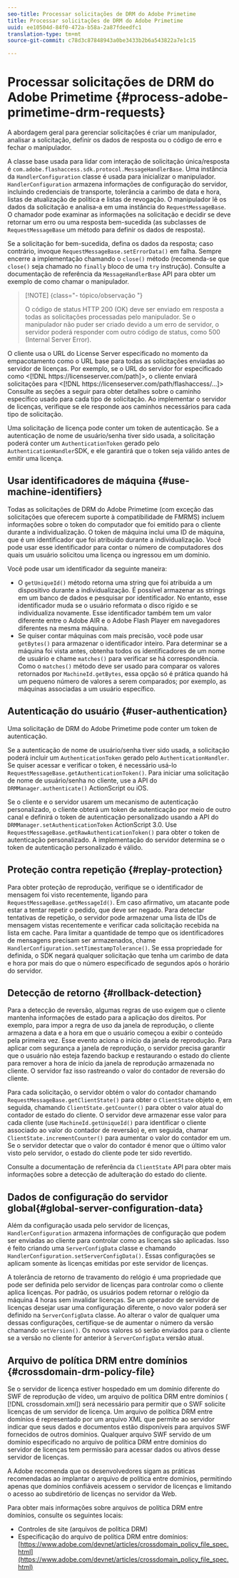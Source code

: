 ```yaml
---
seo-title: Processar solicitações de DRM do Adobe Primetime
title: Processar solicitações de DRM do Adobe Primetime
uuid: ee10504d-84f0-472a-b58a-2a87fdeedfc1
translation-type: tm+mt
source-git-commit: c78d3c87848943a0be3433b2b6a543822a7e1c15

---
```



# Processar solicitações de DRM do Adobe Primetime {#process-adobe-primetime-drm-requests}

A abordagem geral para gerenciar solicitações é criar um manipulador, analisar a solicitação, definir os dados de resposta ou o código de erro e fechar o manipulador.

A classe base usada para lidar com interação de solicitação única/resposta é `com.adobe.flashaccess.sdk.protocol.MessageHandlerBase`. Uma instância da `HandlerConfiguration` classe é usada para inicializar o manipulador. `HandlerConfiguration` armazena informações de configuração do servidor, incluindo credenciais de transporte, tolerância a carimbo de data e hora, listas de atualização de política e listas de revogação. O manipulador lê os dados da solicitação e analisa-a em uma instância do `RequestMessageBase`. O chamador pode examinar as informações na solicitação e decidir se deve retornar um erro ou uma resposta bem-sucedida (as subclasses de `RequestMessageBase` um método para definir os dados de resposta).

Se a solicitação for bem-sucedida, defina os dados da resposta; caso contrário, invoque `RequestMessageBase.setErrorData()` em falha. Sempre encerre a implementação chamando o `close()` método (recomenda-se que `close()` seja chamado no `finally` bloco de uma `try` instrução). Consulte a documentação de referência da `MessageHandlerBase` API para obter um exemplo de como chamar o manipulador.

>[!NOTE] {class=&quot;- tópico/observação &quot;}
>
>O código de status HTTP 200 (OK) deve ser enviado em resposta a todas as solicitações processadas pelo manipulador. Se o manipulador não puder ser criado devido a um erro de servidor, o servidor poderá responder com outro código de status, como 500 (Internal Server Error).

O cliente usa o URL do License Server especificado no momento da empacotamento como o URL base para todas as solicitações enviadas ao servidor de licenças. Por exemplo, se o URL do servidor for especificado como &lt;[!DNL ht<span></span>tps://licenseserver.com/path]>, o cliente enviará solicitações para &lt;[!DNL ht<span></span>tps://licenseserver.com/path/flashaccess/...]> Consulte as seções a seguir para obter detalhes sobre o caminho específico usado para cada tipo de solicitação. Ao implementar o servidor de licenças, verifique se ele responde aos caminhos necessários para cada tipo de solicitação.

Uma solicitação de licença pode conter um token de autenticação. Se a autenticação de nome de usuário/senha tiver sido usada, a solicitação poderá conter um `AuthenticationToken` gerado pelo `AuthenticationHandler`SDK, e ele garantirá que o token seja válido antes de emitir uma licença.

## Usar identificadores de máquina {#use-machine-identifiers}

Todas as solicitações de DRM do Adobe Primetime (com exceção das solicitações que oferecem suporte à compatibilidade de FMRMS) incluem informações sobre o token do computador que foi emitido para o cliente durante a individualização. O token de máquina inclui uma ID de máquina, que é um identificador que foi atribuído durante a individualização. Você pode usar esse identificador para contar o número de computadores dos quais um usuário solicitou uma licença ou ingressou em um domínio.

Você pode usar um identificador da seguinte maneira:

* O `getUniqueId()` método retorna uma string que foi atribuída a um dispositivo durante a individualização. É possível armazenar as strings em um banco de dados e pesquisar por identificador. No entanto, esse identificador muda se o usuário reformata o disco rígido e se individualiza novamente. Esse identificador também tem um valor diferente entre o Adobe AIR e o Adobe Flash Player em navegadores diferentes na mesma máquina.
* Se quiser contar máquinas com mais precisão, você pode usar `getBytes()` para armazenar o identificador inteiro. Para determinar se a máquina foi vista antes, obtenha todos os identificadores de um nome de usuário e chame `matches()` para verificar se há correspondência. Como o `matches()` método deve ser usado para comparar os valores retornados por `MachineId.getBytes`, essa opção só é prática quando há um pequeno número de valores a serem comparados; por exemplo, as máquinas associadas a um usuário específico.

## Autenticação do usuário {#user-authentication}

Uma solicitação de DRM do Adobe Primetime pode conter um token de autenticação.

Se a autenticação de nome de usuário/senha tiver sido usada, a solicitação poderá incluir um `AuthenticationToken` gerado pelo `AuthenticationHandler`. Se quiser acessar e verificar o token, é necessário usá-lo `RequestMessageBase.getAuthenticationToken()`. Para iniciar uma solicitação de nome de usuário/senha no cliente, use a API do `DRMManager.authenticate()` ActionScript ou iOS.

Se o cliente e o servidor usarem um mecanismo de autenticação personalizado, o cliente obterá um token de autenticação por meio de outro canal e definirá o token de autenticação personalizado usando a API do `DRMManager.setAuthenticationToken` ActionScript 3.0. Use `RequestMessageBase.getRawAuthenticationToken()` para obter o token de autenticação personalizado. A implementação do servidor determina se o token de autenticação personalizado é válido.

## Proteção contra repetição {#replay-protection}

Para obter proteção de reprodução, verifique se o identificador de mensagem foi visto recentemente, ligando para `RequestMessageBase.getMessageId()`. Em caso afirmativo, um atacante pode estar a tentar repetir o pedido, que deve ser negado. Para detectar tentativas de repetição, o servidor pode armazenar uma lista de IDs de mensagem vistas recentemente e verificar cada solicitação recebida na lista em cache. Para limitar a quantidade de tempo que os identificadores de mensagens precisam ser armazenados, chame `HandlerConfiguration.setTimestampTolerance()`. Se essa propriedade for definida, o SDK negará qualquer solicitação que tenha um carimbo de data e hora por mais do que o número especificado de segundos após o horário do servidor.

## Detecção de retorno {#rollback-detection}

Para a detecção de reversão, algumas regras de uso exigem que o cliente mantenha informações de estado para a aplicação dos direitos. Por exemplo, para impor a regra de uso da janela de reprodução, o cliente armazena a data e a hora em que o usuário começou a exibir o conteúdo pela primeira vez. Esse evento aciona o início da janela de reprodução. Para aplicar com segurança a janela de reprodução, o servidor precisa garantir que o usuário não esteja fazendo backup e restaurando o estado do cliente para remover a hora de início da janela de reprodução armazenada no cliente. O servidor faz isso rastreando o valor do contador de reversão do cliente.

Para cada solicitação, o servidor obtém o valor do contador chamando `RequestMessageBase.getClientState()` para obter o `ClientState` objeto e, em seguida, chamando `ClientState.getCounter()` para obter o valor atual do contador de estado do cliente. O servidor deve armazenar esse valor para cada cliente (use `MachineId.getUniqueId()` para identificar o cliente associado ao valor do contador de reversão) e, em seguida, chamar `ClientState.incrementCounter()` para aumentar o valor do contador em um. Se o servidor detectar que o valor do contador é menor que o último valor visto pelo servidor, o estado do cliente pode ter sido revertido.

Consulte a documentação de referência da `ClientState` API para obter mais informações sobre a detecção de adulteração do estado do cliente.

## Dados de configuração do servidor global{#global-server-configuration-data}

Além da configuração usada pelo servidor de licenças, `HandlerConfiguration` armazena informações de configuração que podem ser enviadas ao cliente para controlar como as licenças são aplicadas. Isso é feito criando uma `ServerConfigData` classe e chamando `HandlerConfiguration.setServerConfigData()`. Essas configurações se aplicam somente às licenças emitidas por este servidor de licenças.

A tolerância de retorno de travamento do relógio é uma propriedade que pode ser definida pelo servidor de licenças para controlar como o cliente aplica licenças. Por padrão, os usuários podem retornar o relógio da máquina 4 horas sem invalidar licenças. Se um operador de servidor de licenças desejar usar uma configuração diferente, o novo valor poderá ser definido na `ServerConfigData` classe. Ao alterar o valor de qualquer uma dessas configurações, certifique-se de aumentar o número da versão chamando `setVersion()`. Os novos valores só serão enviados para o cliente se a versão no cliente for anterior à `ServerConfigData` versão atual.

## Arquivo de política DRM entre domínios {#crossdomain-drm-policy-file}

Se o servidor de licença estiver hospedado em um domínio diferente do SWF de reprodução de vídeo, um arquivo de política DRM entre domínios ( [!DNL crossdomain.xml]) será necessário para permitir que o SWF solicite licenças de um servidor de licença. Um arquivo de política DRM entre domínios é representado por um arquivo XML que permite ao servidor indicar que seus dados e documentos estão disponíveis para arquivos SWF fornecidos de outros domínios. Qualquer arquivo SWF servido de um domínio especificado no arquivo de política DRM entre domínios do servidor de licenças tem permissão para acessar dados ou ativos desse servidor de licenças.

A Adobe recomenda que os desenvolvedores sigam as práticas recomendadas ao implantar o arquivo de política entre domínios, permitindo apenas que domínios confiáveis acessem o servidor de licenças e limitando o acesso ao subdiretório de licenças no servidor da Web.

Para obter mais informações sobre arquivos de política DRM entre domínios, consulte os seguintes locais:

* Controles de site (arquivos de política DRM)
* Especificação do arquivo de política DRM entre domínios: [https://www.adobe.com/devnet/articles/crossdomain_policy_file_spec.html](https://www.adobe.com/devnet/articles/crossdomain_policy_file_spec.html)